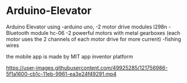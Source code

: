 # Arduino-Elevator
Arduino Elevator using
-arduino uno,
-2 motor drive modules l298n 
-Bluetooth module hc-06
-2 powerful motors with metal gearboxes (each motor uses the 2 channels of each motor drive for more current)
-fishing wires

the mobile app is made by MIT app inventor platform


https://user-images.githubusercontent.com/49925285/121756986-5f1a1600-cb1c-11eb-9961-ea3e24f49291.mp4

